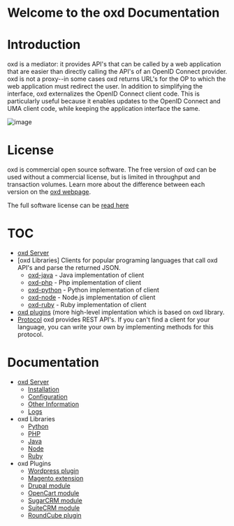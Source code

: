 # Welcome to the oxd Documentation

# Introduction

oxd is a mediator: it provides API's that can be called by a web application that are easier
than directly calling the API's of an OpenID Connect provider. oxd is not a proxy--in some 
cases oxd returns URL's for the OP to which the web application must redirect the user. In addition 
to simplifying the interface, oxd externalizes the OpenID Connect client code. This is particularly useful
because it enables updates to the OpenID Connect and UMA client code, while keeping
the application interface the same.

![image](https://raw.githubusercontent.com/GluuFederation/docs-oxd/master/sources/img/Overview.jpg)

# License

oxd is commercial open source software. The free version of oxd can be used without a commercial license, but is limited in throughput and transaction volumes. Learn more about the difference between each version on the [oxd webpage](https://oxd.gluu.org/#oxd-pro). 

The full software license can be [read here](https://github.com/GluuFederation/oxd/blob/master/LICENSE)

# TOC

- [oxd Server](./oxdserver/index.md)
- [oxd Libraries] Clients for popular programing languages that call oxd API's and parse the returned JSON.
    - [oxd-java](./libraries/java/index.md) - Java implementation of client
    - [oxd-php](./libraries/php/index.md) - Php implementation of client
    - [oxd-python](./libraries/python/index.md) - Python implementation of client
    - [oxd-node](./libraries/node/index.md) - Node.js implementation of client
    - [oxd-ruby](./libraries/ruby/index.md) - Ruby implementation of client  
- [oxd plugins](./libraries/php/index.md) (more high-level implentation which is based on oxd library.
- [Protocol](./oxdserver/index.md) oxd provides REST API's. If you can't find a client for your language, 
you can write your own by implementing methods for this protocol. 

# Documentation

- [oxd Server](./oxdserver/index.md)
    - [Installation](./oxdserver/install/index.md)
    - [Configuration](./oxdserver/conf/index.md)
    - [Other Information](./oxdserver/other/index.md)
    - [Logs](./oxdserver/logs/index.md)
- oxd Libraries
    - [Python](./libraries/python/index.md)
    - [PHP](./libraries/php/index.md)
    - [Java](./libraries/java/index.md)
    - [Node](./libraries/node/index.md)
    - [Ruby](./libraries/ruby/index.md)
- oxd Plugins
    - [Wordpress plugin](./plugin/wordpress/index.md)
    - [Magento extension](./plugin/magento/index.md)
    - [Drupal module](./plugin/drupal/index.md)
    - [OpenCart module](./plugin/opencart/index.md)
    - [SugarCRM module](./plugin/sugarcrm/index.md)
    - [SuiteCRM module](./plugin/suitecrm/index.md)
    - [RoundCube plugin](./plugin/roundcube/index.md)

